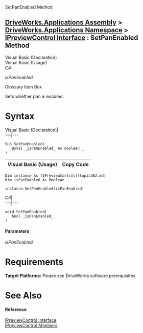SetPanEnabled Method   
  
[DriveWorks.Applications Assembly](topic13.md) > [DriveWorks.Applications Namespace](topic16.md) > [IPreviewControl Interface](topic362.md) : SetPanEnabled Method  
---  
  
Visual Basic (Declaration)    
Visual Basic (Usage)    
C# 

_isPanEnabled_
    

Glossary Item Box

Sets whether pan is enabled. 

# Syntax

Visual Basic (Declaration)|   
---|---  
      
    
    Sub SetPanEnabled( _
       ByVal _isPanEnabled_ As Boolean _
    )   
  
Visual Basic (Usage)| Copy Code  
---|---  
      
    
    Dim instance As [IPreviewControl](topic362.md)
    Dim isPanEnabled As Boolean
     
    instance.SetPanEnabled(isPanEnabled)  
  
C#|   
---|---  
      
    
    void SetPanEnabled( 
       bool _isPanEnabled_
    )  
  
#### Parameters

 _isPanEnabled_
    

# Requirements

**Target Platforms:** Please see DriveWorks software prerequisites.

# See Also

#### Reference

[IPreviewControl Interface](topic362.md)   
[IPreviewControl Members](topic363.md)


